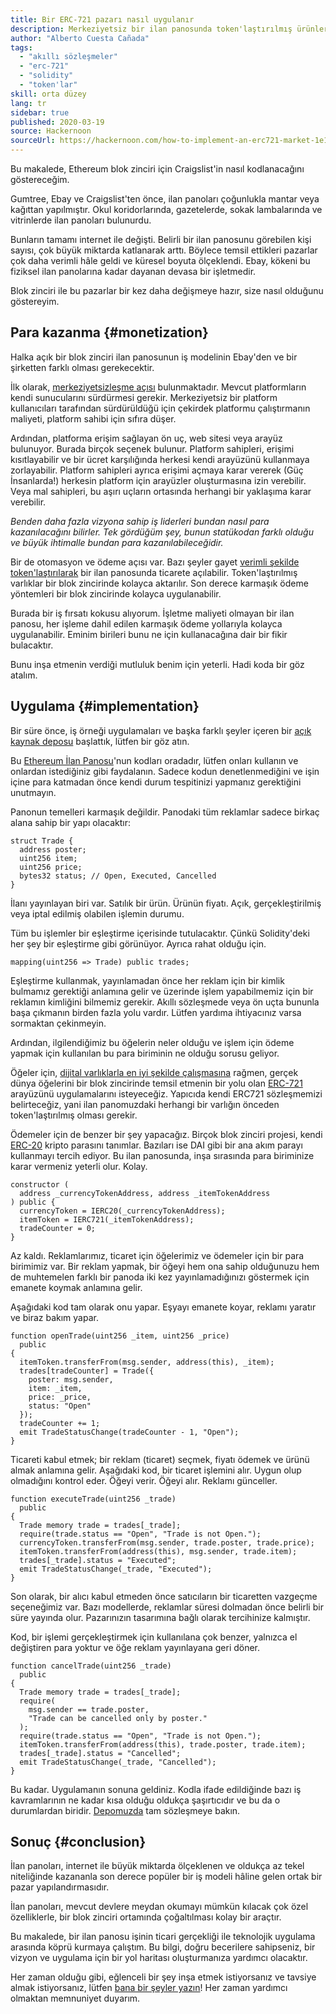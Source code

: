 ```yaml
---
title: Bir ERC-721 pazarı nasıl uygulanır
description: Merkeziyetsiz bir ilan panosunda token'laştırılmış ürünler nasıl satışa sunulur
author: "Alberto Cuesta Cañada"
tags:
  - "akıllı sözleşmeler"
  - "erc-721"
  - "solidity"
  - "token'lar"
skill: orta düzey
lang: tr
sidebar: true
published: 2020-03-19
source: Hackernoon
sourceUrl: https://hackernoon.com/how-to-implement-an-erc721-market-1e1a32j9
---
```


Bu makalede, Ethereum blok zinciri için Craigslist'in nasıl kodlanacağını göstereceğim.

Gumtree, Ebay ve Craigslist'ten önce, ilan panoları çoğunlukla mantar veya kağıttan yapılmıştır. Okul koridorlarında, gazetelerde, sokak lambalarında ve vitrinlerde ilan panoları bulunurdu.

Bunların tamamı internet ile değişti. Belirli bir ilan panosunu görebilen kişi sayısı, çok büyük miktarda katlanarak arttı. Böylece temsil ettikleri pazarlar çok daha verimli hâle geldi ve küresel boyuta ölçeklendi. Ebay, kökeni bu fiziksel ilan panolarına kadar dayanan devasa bir işletmedir.

Blok zinciri ile bu pazarlar bir kez daha değişmeye hazır, size nasıl olduğunu göstereyim.

## Para kazanma {#monetization}

Halka açık bir blok zinciri ilan panosunun iş modelinin Ebay'den ve bir şirketten farklı olması gerekecektir.

İlk olarak, [merkeziyetsizleşme açısı](/developers/docs/web2-vs-web3/) bulunmaktadır. Mevcut platformların kendi sunucularını sürdürmesi gerekir. Merkeziyetsiz bir platform kullanıcıları tarafından sürdürüldüğü için çekirdek platformu çalıştırmanın maliyeti, platform sahibi için sıfıra düşer.

Ardından, platforma erişim sağlayan ön uç, web sitesi veya arayüz bulunuyor. Burada birçok seçenek bulunur. Platform sahipleri, erişimi kısıtlayabilir ve bir ücret karşılığında herkesi kendi arayüzünü kullanmaya zorlayabilir. Platform sahipleri ayrıca erişimi açmaya karar vererek (Güç İnsanlarda!) herkesin platform için arayüzler oluşturmasına izin verebilir. Veya mal sahipleri, bu aşırı uçların ortasında herhangi bir yaklaşıma karar verebilir.

_Benden daha fazla vizyona sahip iş liderleri bundan nasıl para kazanılacağını bilirler. Tek gördüğüm şey, bunun statükodan farklı olduğu ve büyük ihtimalle bundan para kazanılabileceğidir._

Bir de otomasyon ve ödeme açısı var. Bazı şeyler gayet [verimli şekilde token'laştırılarak](https://hackernoon.com/tokenization-of-digital-assets-g0ffk3v8s?ref=hackernoon.com) bir ilan panosunda ticarete açılabilir. Token'laştırılmış varlıklar bir blok zincirinde kolayca aktarılır. Son derece karmaşık ödeme yöntemleri bir blok zincirinde kolayca uygulanabilir.

Burada bir iş fırsatı kokusu alıyorum. İşletme maliyeti olmayan bir ilan panosu, her işleme dahil edilen karmaşık ödeme yollarıyla kolayca uygulanabilir. Eminim birileri bunu ne için kullanacağına dair bir fikir bulacaktır.

Bunu inşa etmenin verdiği mutluluk benim için yeterli. Hadi koda bir göz atalım.

## Uygulama {#implementation}

Bir süre önce, iş örneği uygulamaları ve başka farklı şeyler içeren bir [açık kaynak deposu](https://github.com/HQ20/contracts?ref=hackernoon.com) başlattık, lütfen bir göz atın.

Bu [Ethereum İlan Panosu](https://github.com/HQ20/contracts/tree/master/contracts/classifieds?ref=hackernoon.com)'nun kodları oradadır, lütfen onları kullanın ve onlardan istediğiniz gibi faydalanın. Sadece kodun denetlenmediğini ve işin içine para katmadan önce kendi durum tespitinizi yapmanız gerektiğini unutmayın.

Panonun temelleri karmaşık değildir. Panodaki tüm reklamlar sadece birkaç alana sahip bir yapı olacaktır:

```solidity
struct Trade {
  address poster;
  uint256 item;
  uint256 price;
  bytes32 status; // Open, Executed, Cancelled
}
```

İlanı yayınlayan biri var. Satılık bir ürün. Ürünün fiyatı. Açık, gerçekleştirilmiş veya iptal edilmiş olabilen işlemin durumu.

Tüm bu işlemler bir eşleştirme içerisinde tutulacaktır. Çünkü Solidity'deki her şey bir eşleştirme gibi görünüyor. Ayrıca rahat olduğu için.

```solidity
mapping(uint256 => Trade) public trades;
```

Eşleştirme kullanmak, yayınlamadan önce her reklam için bir kimlik bulmamız gerektiği anlamına gelir ve üzerinde işlem yapabilmemiz için bir reklamın kimliğini bilmemiz gerekir. Akıllı sözleşmede veya ön uçta bununla başa çıkmanın birden fazla yolu vardır. Lütfen yardıma ihtiyacınız varsa sormaktan çekinmeyin.

Ardından, ilgilendiğimiz bu öğelerin neler olduğu ve işlem için ödeme yapmak için kullanılan bu para biriminin ne olduğu sorusu geliyor.

Öğeler için, [dijital varlıklarla en iyi şekilde çalışmasına](https://hackernoon.com/tokenization-of-digital-assets-g0ffk3v8s?ref=hackernoon.com) rağmen, gerçek dünya öğelerini bir blok zincirinde temsil etmenin bir yolu olan [ERC-721](https://github.com/OpenZeppelin/openzeppelin-contracts/blob/master/contracts/token/ERC721/IERC721.sol?ref=hackernoon.com) arayüzünü uygulamalarını isteyeceğiz. Yapıcıda kendi ERC721 sözleşmemizi belirteceğiz, yani ilan panomuzdaki herhangi bir varlığın önceden token'laştırılmış olması gerekir.

Ödemeler için de benzer bir şey yapacağız. Birçok blok zinciri projesi, kendi [ERC-20](https://github.com/OpenZeppelin/openzeppelin-contracts/blob/master/contracts/token/ERC20/ERC20.sol?ref=hackernoon.com) kripto parasını tanımlar. Bazıları ise DAI gibi bir ana akım parayı kullanmayı tercih ediyor. Bu ilan panosunda, inşa sırasında para biriminize karar vermeniz yeterli olur. Kolay.

```solidity
constructor (
  address _currencyTokenAddress, address _itemTokenAddress
) public {
  currencyToken = IERC20(_currencyTokenAddress);
  itemToken = IERC721(_itemTokenAddress);
  tradeCounter = 0;
}
```

Az kaldı. Reklamlarımız, ticaret için öğelerimiz ve ödemeler için bir para birimimiz var. Bir reklam yapmak, bir öğeyi hem ona sahip olduğunuzu hem de muhtemelen farklı bir panoda iki kez yayınlamadığınızı göstermek için emanete koymak anlamına gelir.

Aşağıdaki kod tam olarak onu yapar. Eşyayı emanete koyar, reklamı yaratır ve biraz bakım yapar.

```solidity
function openTrade(uint256 _item, uint256 _price)
  public
{
  itemToken.transferFrom(msg.sender, address(this), _item);
  trades[tradeCounter] = Trade({
    poster: msg.sender,
    item: _item,
    price: _price,
    status: "Open"
  });
  tradeCounter += 1;
  emit TradeStatusChange(tradeCounter - 1, "Open");
}
```

Ticareti kabul etmek; bir reklam (ticaret) seçmek, fiyatı ödemek ve ürünü almak anlamına gelir. Aşağıdaki kod, bir ticaret işlemini alır. Uygun olup olmadığını kontrol eder. Öğeyi verir. Öğeyi alır. Reklamı günceller.

```solidity
function executeTrade(uint256 _trade)
  public
{
  Trade memory trade = trades[_trade];
  require(trade.status == "Open", "Trade is not Open.");
  currencyToken.transferFrom(msg.sender, trade.poster, trade.price);
  itemToken.transferFrom(address(this), msg.sender, trade.item);
  trades[_trade].status = "Executed";
  emit TradeStatusChange(_trade, "Executed");
}
```

Son olarak, bir alıcı kabul etmeden önce satıcıların bir ticaretten vazgeçme seçeneğimiz var. Bazı modellerde, reklamlar süresi dolmadan önce belirli bir süre yayında olur. Pazarınızın tasarımına bağlı olarak tercihinize kalmıştır.

Kod, bir işlemi gerçekleştirmek için kullanılana çok benzer, yalnızca el değiştiren para yoktur ve öğe reklam yayınlayana geri döner.

```solidity
function cancelTrade(uint256 _trade)
  public
{
  Trade memory trade = trades[_trade];
  require(
    msg.sender == trade.poster,
    "Trade can be cancelled only by poster."
  );
  require(trade.status == "Open", "Trade is not Open.");
  itemToken.transferFrom(address(this), trade.poster, trade.item);
  trades[_trade].status = "Cancelled";
  emit TradeStatusChange(_trade, "Cancelled");
}
```

Bu kadar. Uygulamanın sonuna geldiniz. Kodla ifade edildiğinde bazı iş kavramlarının ne kadar kısa olduğu oldukça şaşırtıcıdır ve bu da o durumlardan biridir. [Depomuzda](https://github.com/HQ20/contracts/blob/master/contracts/classifieds/Classifieds.sol) tam sözleşmeye bakın.

## Sonuç {#conclusion}

İlan panoları, internet ile büyük miktarda ölçeklenen ve oldukça az tekel niteliğinde kazananla son derece popüler bir iş modeli hâline gelen ortak bir pazar yapılandırmasıdır.

İlan panoları, mevcut devlere meydan okumayı mümkün kılacak çok özel özelliklerle, bir blok zinciri ortamında çoğaltılması kolay bir araçtır.

Bu makalede, bir ilan panosu işinin ticari gerçekliği ile teknolojik uygulama arasında köprü kurmaya çalıştım. Bu bilgi, doğru becerilere sahipseniz, bir vizyon ve uygulama için bir yol haritası oluşturmanıza yardımcı olacaktır.

Her zaman olduğu gibi, eğlenceli bir şey inşa etmek istiyorsanız ve tavsiye almak istiyorsanız, lütfen [bana bir şeyler yazın](https://albertocuesta.es/)! Her zaman yardımcı olmaktan memnuniyet duyarım.
